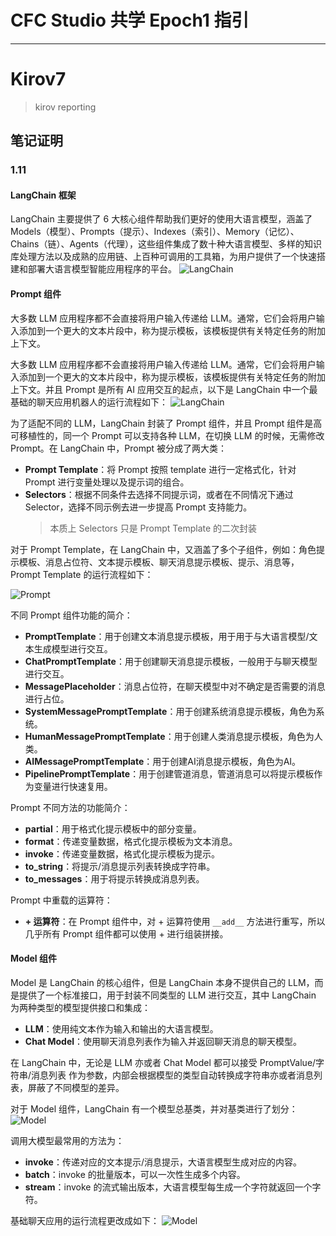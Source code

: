 # CFC Studio 共学 Epoch1 指引

---

# Kirov7

> kirov reporting

## 笔记证明

### 1.11
#### LangChain 框架

LangChain 主要提供了 6 大核心组件帮助我们更好的使用大语言模型，涵盖了 Models（模型）、Prompts（提示）、Indexes（索引）、Memory（记忆）、Chains（链）、Agents（代理），这些组件集成了数十种大语言模型、多样的知识库处理方法以及成熟的应用链、上百种可调用的工具箱，为用户提供了一个快速搭建和部署大语言模型智能应用程序的平台。
![LangChain](https://heap.crazyfay.com/uploads/1736601823.png)

#### Prompt 组件

大多数 LLM 应用程序都不会直接将用户输入传递给 LLM。通常，它们会将用户输入添加到一个更大的文本片段中，称为提示模板，该模板提供有关特定任务的附加上下文。

大多数 LLM 应用程序都不会直接将用户输入传递给 LLM。通常，它们会将用户输入添加到一个更大的文本片段中，称为提示模板，该模板提供有关特定任务的附加上下文。并且 Prompt 是所有 AI 应用交互的起点，以下是 LangChain 中一个最基础的聊天应用机器人的运行流程如下：
![LangChain](https://heap.crazyfay.com/uploads/1736601994.jpg)

为了适配不同的 LLM，LangChain 封装了 Prompt 组件，并且 Prompt 组件是高可移植性的，同一个 Prompt 可以支持各种 LLM，在切换 LLM 的时候，无需修改 Prompt。在 LangChain 中，Prompt 被分成了两大类：

- **Prompt Template**：将 Prompt 按照 template 进行一定格式化，针对 Prompt 进行变量处理以及提示词的组合。
- **Selectors**：根据不同条件去选择不同提示词，或者在不同情况下通过 Selector，选择不同示例去进一步提高 Prompt 支持能力。
    >  本质上 Selectors 只是 Prompt Template 的二次封装

对于 Prompt Template，在 LangChain 中，又涵盖了多个子组件，例如：角色提示模板、消息占位符、文本提示模板、聊天消息提示模板、提示、消息等，Prompt Template 的运行流程如下：


![Prompt](https://heap.crazyfay.com/uploads/1736601929.jpg)

不同 Prompt 组件功能的简介：

- **PromptTemplate**：用于创建文本消息提示模板，用于用于与大语言模型/文本生成模型进行交互。
- **ChatPromptTemplate**：用于创建聊天消息提示模板，一般用于与聊天模型进行交互。
- **MessagePlaceholder**：消息占位符，在聊天模型中对不确定是否需要的消息进行占位。
- **SystemMessagePromptTemplate**：用于创建系统消息提示模板，角色为系统。
- **HumanMessagePromptTemplate**：用于创建人类消息提示模板，角色为人类。
- **AIMessagePromptTemplate**：用于创建AI消息提示模板，角色为AI。
- **PipelinePromptTemplate**：用于创建管道消息，管道消息可以将提示模板作为变量进行快速复用。

Prompt 不同方法的功能简介：

- **partial**：用于格式化提示模板中的部分变量。
- **format**：传递变量数据，格式化提示模板为文本消息。
- **invoke**：传递变量数据，格式化提示模板为提示。
- **to_string**：将提示/消息提示列表转换成字符串。
- **to_messages**：用于将提示转换成消息列表。

Prompt 中重载的运算符：

- **+ 运算符**：在 Prompt 组件中，对 + 运算符使用 `__add__` 方法进行重写，所以几乎所有 Prompt 组件都可以使用 + 进行组装拼接。

#### Model 组件
Model 是 LangChain 的核心组件，但是 LangChain 本身不提供自己的 LLM，而是提供了一个标准接口，用于封装不同类型的 LLM 进行交互，其中 LangChain 为两种类型的模型提供接口和集成：

- **LLM**：使用纯文本作为输入和输出的大语言模型。
- **Chat Model**：使用聊天消息列表作为输入并返回聊天消息的聊天模型。

在 LangChain 中，无论是 LLM 亦或者 Chat Model 都可以接受 PromptValue/字符串/消息列表 作为参数，内部会根据模型的类型自动转换成字符串亦或者消息列表，屏蔽了不同模型的差异。

对于 Model 组件，LangChain 有一个模型总基类，并对基类进行了划分：
![Model](https://heap.crazyfay.com/uploads/1736602318.jpg)

调用大模型最常用的方法为：

- **invoke**：传递对应的文本提示/消息提示，大语言模型生成对应的内容。
- **batch**：invoke 的批量版本，可以一次性生成多个内容。
- **stream**：invoke 的流式输出版本，大语言模型每生成一个字符就返回一个字符。

基础聊天应用的运行流程更改成如下：
![Model](https://heap.crazyfay.com/uploads/1736602471.jpg)
